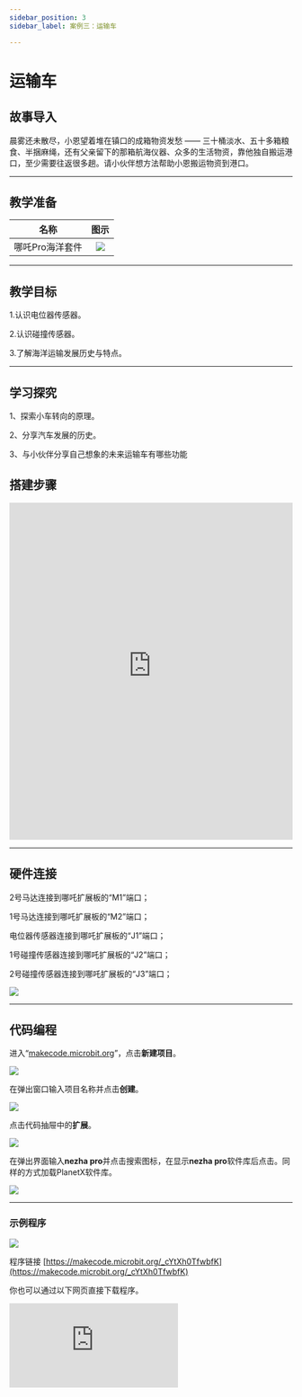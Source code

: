```yaml
---
sidebar_position: 3
sidebar_label: 案例三：运输车

---
```


# 运输车
## 故事导入
晨雾还未散尽，小恩望着堆在镇口的成箱物资发愁 —— 三十桶淡水、五十多箱粮食、半捆麻绳，还有父亲留下的那箱航海仪器、众多的生活物资，靠他独自搬运港口，至少需要往返很多趟。请小伙伴想方法帮助小恩搬运物资到港口。

--- 

## 教学准备

|     名称     |            图示            |
| :----------: | :--------------------------: |
|   哪吒Pro海洋套件  |   ![](https://wiki-media-ef.oss-cn-hongkong.aliyuncs.com/docs/microbit/building-blocks/nezha-pro-ocean-kit/nezha-pro-ocean-kit-products-introduction-002.png.png)  |

--- 
## 教学目标 
1.认识电位器传感器。

2.认识碰撞传感器。

3.了解海洋运输发展历史与特点。

--- 

## 学习探究

1、探索小车转向的原理。

2、分享汽车发展的历史。

3、与小伙伴分享自己想象的未来运输车有哪些功能

## 搭建步骤

<embed src="https://wiki-media-ef.oss-cn-hongkong.aliyuncs.com/docs/microbit/building-blocks/nezha-pro-ocean-kit/setup-diagram/case03/nezha-pro-ocean-kit-step-03-1.png.pdf" type="application/pdf" width="100%" height="600px" />

--- 

## 硬件连接
2号马达连接到哪吒扩展板的“M1”端口；

1号马达连接到哪吒扩展板的“M2”端口；

电位器传感器连接到哪吒扩展板的“J1”端口；

1号碰撞传感器连接到哪吒扩展板的“J2”端口；

2号碰撞传感器连接到哪吒扩展板的“J3”端口；

![](https://wiki-media-ef.oss-cn-hongkong.aliyuncs.com/docs/microbit/building-blocks/nezha-pro-ocean-kit/setup-diagram/case03/nezha-pro-ocean-kit-step-03-3.png.png)

--- 
## 代码编程

进入“[makecode.microbit.org](https://makecode.microbit.org)”，点击**新建项目**。

![](https://wiki-media-ef.oss-cn-hongkong.aliyuncs.com/docs/microbit/building-blocks/microbit-space-science-kit/images/microbit-space-science-kit-case01-07.png)

在弹出窗口输入项目名称并点击**创建**。

![](https://wiki-media-ef.oss-cn-hongkong.aliyuncs.com/docs/microbit/building-blocks/microbit-space-science-kit/images/microbit-space-science-kit-case01-11.png)

点击代码抽屉中的**扩展**。

![](https://wiki-media-ef.oss-cn-hongkong.aliyuncs.com/docs/microbit/building-blocks/microbit-space-science-kit/images/microbit-space-science-kit-case01-09.png)

在弹出界面输入**nezha pro**并点击搜索图标，在显示**nezha pro**软件库后点击。同样的方式加载PlanetX软件库。

![](https://wiki-media-ef.oss-cn-hongkong.aliyuncs.com/docs/microbit/building-blocks/microbit-space-science-kit/images/microbit-space-science-kit-case01-10.png)

---
### 示例程序

![](https://wiki-media-ef.oss-cn-hongkong.aliyuncs.com/docs/microbit/building-blocks/nezha-pro-ocean-kit/setup-diagram/case03/nezha-pro-ocean-kit-step-03-2.png.png)

程序链接
[https://makecode.microbit.org/_cYtXh0TfwbfK](https://makecode.microbit.org/_cYtXh0TfwbfK)

你也可以通过以下网页直接下载程序。

<div
    style={{
        position: 'relative',
        paddingBottom: '60%',
        overflow: 'hidden',
    }}
>
    <iframe
        src="https://makecode.microbit.org/_cYtXh0TfwbfK"
        frameborder="0"
        sandbox="allow-popups allow-forms allow-scripts allow-same-origin"
        style={{
            position: 'absolute',
            width: '100%',
            height: '100%',
        }}
    />
</div>

---
### 下载程序

使用 USB 线连接 PC 和 micro:bit V2。

![](https://wiki-media-ef.oss-cn-hongkong.aliyuncs.com/docs/microbit/building-blocks/microbit-space-science-kit/images/microbit-space-science-kit-manual03.gif)

连接成功后，电脑上会识别出一个名为 MICROBIT 的盘符。

![](https://wiki-media-ef.oss-cn-hongkong.aliyuncs.com/docs/microbit/building-blocks/microbit-space-science-kit/images/microbit-space-science-kit-manual06.png)

点击左下角的![](https://wiki-media-ef.oss-cn-hongkong.aliyuncs.com/docs/microbit/building-blocks/microbit-space-science-kit/images/microbit-space-science-kit-manual07.png)，选择**Connect Device**。

![](https://wiki-media-ef.oss-cn-hongkong.aliyuncs.com/docs/microbit/building-blocks/microbit-space-science-kit/images/microbit-space-science-kit-manual11.png)

点击![](https://wiki-media-ef.oss-cn-hongkong.aliyuncs.com/docs/microbit/building-blocks/microbit-space-science-kit/images/microbit-space-science-kit-manual08.png)。

![](https://wiki-media-ef.oss-cn-hongkong.aliyuncs.com/docs/microbit/building-blocks/microbit-space-science-kit/images/microbit-space-science-kit-manual12.png)

点击![](https://wiki-media-ef.oss-cn-hongkong.aliyuncs.com/docs/microbit/building-blocks/microbit-space-science-kit/images/microbit-space-science-kit-manual09.png)。

![](https://wiki-media-ef.oss-cn-hongkong.aliyuncs.com/docs/microbit/building-blocks/microbit-space-science-kit/images/microbit-space-science-kit-manual13.png)

在弹出窗口选择 **BBC micro:bit CMSIS-DAP**，然后选择**连接**，至此，我们的 micro:bit 就已经连接成功。

![](https://wiki-media-ef.oss-cn-hongkong.aliyuncs.com/docs/microbit/building-blocks/microbit-space-science-kit/images/microbit-space-science-kit-manual14.png)

点击**下载程序**

![](https://wiki-media-ef.oss-cn-hongkong.aliyuncs.com/docs/microbit/building-blocks/microbit-space-science-kit/images/microbit-space-science-kit-manual10.png)

---
## 案例演示

按1号碰撞传感器，小车向前进，按2号碰撞传感器，小车向后退，通过电位传感器的控制小车速度。

**图片**

---
### 扩展知识

###海洋运输：连接世界的蓝色动脉

#### 一、海洋运输的历史演进

**古代至中世纪（帆船时代）**

技术特征：依靠风力驱动，典型如中国明代宝船、阿拉伯三角帆船、欧洲卡拉维尔帆船。

贸易网络：丝绸之路的海上分支（印度洋 - 太平洋航线）、地中海贸易圈（罗马帝国谷物运输）。

局限：航速慢（约 5-7 节），依赖季风，航线受地理限制。

**工业革命至 20 世纪（蒸汽与机械化时代）**

技术突破：1807 年富尔顿蒸汽船问世，19 世纪铁壳船取代木质船，20 世纪集装箱化（1956 年麦克莱恩首次使用集装箱）。

影响：1900 年全球海运贸易量约 5 亿吨，二战后集装箱运输使成本降低 90%，推动全球化分工。

**21 世纪至今（智能化与绿色转型）**

现状：2023 年全球海运承担约 80% 的国际贸易量（按吨公里计算），商船队总吨位超 20 亿吨（UNCTAD 数据）。

趋势：自动化港口（如上海洋山港）、LNG 动力船舶、数字化航运管理（区块链提单）。

#### 二、海洋运输的主要方式与船舶类型
|运输方式|	船舶类型|	典型货物|	特点|
|---|---|---|---|
|集装箱运输|	集装箱船（超大型如 24,000TEU）|	工业制品、消费品	|标准化装卸，占海运贸易量 35%（按价值），航线覆盖全球主要港口。|
|散货运输|	好望角型、巴拿马型散货船|	铁矿石、煤炭、谷物|	单船载重超 20 万吨，航线集中于资源出口国（如澳大利亚 - 中国铁矿航线）。|
|油轮运输|	VLCC（超大型油轮，载重 30 万吨 +）|	原油、成品油	航线受地缘政治影响显著（如霍尔木兹海峡、马六甲海峡），需防污染设计。|
|液化气运输|	LNG/LPG 运输船|	液化天然气、石油气|	需低温或高压储存，船舶建造成本高，航线集中于中东 - 东亚、北美 - 欧洲。|
|件杂货运输|	多用途货船|	机械、车辆、建材|	适合非标准化货物，逐渐被集装箱替代，占比下降至 10% 以下。|
|特种运输、	滚装船、重吊船、冷藏船|	汽车、重型设备、生鲜食品	|滚装船可直接装卸车辆（如汽车出口），冷藏船温控精度达 ±0.5℃。|

#### 三、全球海洋运输的关键航线与枢纽

**主要国际航线**

亚欧航线：苏伊士运河航线（亚洲 - 欧洲，航程较绕好望角缩短 40%）、北极东北航道（中俄航线，夏季通航）。

跨太平洋航线：远东 - 北美西海岸（长滩、洛杉矶）、远东 - 北美东海岸（经巴拿马运河）。

大西洋航线：欧洲 - 北美（传统贸易线）、南美东海岸 - 欧洲（大豆、铁矿运输）。

**枢纽港口（2023 年吞吐量数据）**

集装箱港：上海港（4,730 万 TEU）、新加坡港（3,740 万 TEU）、宁波舟山港（3,335 万 TEU）。

散货港：澳大利亚黑德兰港（铁矿石，年吞吐量 1.8 亿吨）、巴西图巴朗港（铁矿石）。

油轮港：沙特朱拜勒港、阿联酋富查伊拉港（波斯湾原油转运枢纽）。

#### 四、海洋运输的挑战与可持续发展

**环境挑战**

碳排放：航运业占全球温室气体排放 2.8%（2023 年），国际海事组织（IMO）要求 2050 年实现净零排放。

污染风险：船舶硫排放（2020 年 IMO 限硫令，硫含量≤0.5%）、压载水导致的生物入侵（如斑马贻贝扩散）。

事故影响：原油泄漏（如 1989 年埃克森瓦尔迪兹号事故，污染阿拉斯加海域）、集装箱落水（每年约 1 万标准箱丢失）。

**地缘与安全风险**

海盗威胁：几内亚湾（2023 年发生 54 起海盗袭击）、亚丁湾（经国际护航后风险降低）。

地缘冲突：俄乌战争影响黑海谷物运输（2022 年黑海谷物协议）、红海航运受也门冲突干扰。
可持续发展实践

绿色技术：甲醇动力船（如马士基 2023 年首艘甲醇集装箱船）、氨燃料试验船、风力辅助推进（安装帆翼或风筝）。

数字化转型：区块链提单（如马士基与 IBM 合作的 TradeLens 平台）、AI 预测航线优化（降低油耗 10-15%）。

国际治理：IMO《2021 年国际航运碳强度指标（CII）》，要求船舶每年碳强度提升 2%。

#### 五、未来趋势：智能化、低碳化与区域化

**技术创新**

自动驾驶船舶（如日本 2024 年测试的无人集装箱船）、氢燃料船舶（2030 年目标）。

**区域化贸易**

近岸航运（欧洲短海运输占比提升至 30%）、区域内港口联盟（如东南亚港口网络）。

**新兴市场**

非洲沿海航运开发（如尼日利亚拉各斯港扩建）、北极航线商业化（中俄合作亚马尔液化天然气项目）。

海洋运输作为全球化的基石，正从 “效率优先” 向 “绿色智能” 转型，其发展与地缘政治、技术革新、生态保护深度交织，重塑着 21 世纪的世界经济格局。
